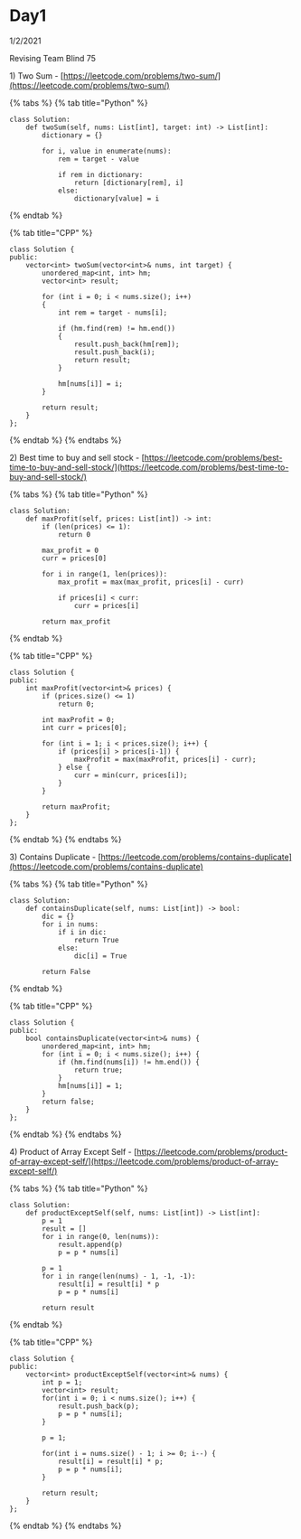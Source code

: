 # Day1

1/2/2021

Revising Team Blind 75

1\) Two Sum - [https://leetcode.com/problems/two-sum/](https://leetcode.com/problems/two-sum/)

{% tabs %}
{% tab title="Python" %}
```text
class Solution:
    def twoSum(self, nums: List[int], target: int) -> List[int]:
        dictionary = {}

        for i, value in enumerate(nums):
            rem = target - value

            if rem in dictionary:
                return [dictionary[rem], i]
            else:
                dictionary[value] = i
```
{% endtab %}

{% tab title="CPP" %}
```text
class Solution {
public:
    vector<int> twoSum(vector<int>& nums, int target) {
        unordered_map<int, int> hm;
        vector<int> result;

        for (int i = 0; i < nums.size(); i++)
        {
            int rem = target - nums[i];

            if (hm.find(rem) != hm.end())
            {
                result.push_back(hm[rem]);
                result.push_back(i);
                return result;
            }

            hm[nums[i]] = i;
        }

        return result;
    }
};
```
{% endtab %}
{% endtabs %}

2\) Best time to buy and sell stock - [https://leetcode.com/problems/best-time-to-buy-and-sell-stock/](https://leetcode.com/problems/best-time-to-buy-and-sell-stock/)

{% tabs %}
{% tab title="Python" %}
```text
class Solution:
    def maxProfit(self, prices: List[int]) -> int:
        if (len(prices) <= 1):
            return 0

        max_profit = 0
        curr = prices[0]

        for i in range(1, len(prices)):
            max_profit = max(max_profit, prices[i] - curr)

            if prices[i] < curr:
                curr = prices[i]

        return max_profit
```
{% endtab %}

{% tab title="CPP" %}
```text
class Solution {
public:
    int maxProfit(vector<int>& prices) {
        if (prices.size() <= 1) 
            return 0;

        int maxProfit = 0;
        int curr = prices[0];

        for (int i = 1; i < prices.size(); i++) {
            if (prices[i] > prices[i-1]) {
                maxProfit = max(maxProfit, prices[i] - curr);
            } else {
                curr = min(curr, prices[i]);
            }
        }

        return maxProfit;
    }
};
```
{% endtab %}
{% endtabs %}

3\) Contains Duplicate - [https://leetcode.com/problems/contains-duplicate](https://leetcode.com/problems/contains-duplicate)

{% tabs %}
{% tab title="Python" %}
```text
class Solution:
    def containsDuplicate(self, nums: List[int]) -> bool:
        dic = {}
        for i in nums:
            if i in dic:
                return True
            else:
                dic[i] = True

        return False
```
{% endtab %}

{% tab title="CPP" %}
```text
class Solution {
public:
    bool containsDuplicate(vector<int>& nums) {
        unordered_map<int, int> hm;
        for (int i = 0; i < nums.size(); i++) {
            if (hm.find(nums[i]) != hm.end()) {
                return true;
            }
            hm[nums[i]] = 1;
        }
        return false;
    }
};
```
{% endtab %}
{% endtabs %}

4\) Product of Array Except Self - [https://leetcode.com/problems/product-of-array-except-self/](https://leetcode.com/problems/product-of-array-except-self/)

{% tabs %}
{% tab title="Python" %}
```text
class Solution:
    def productExceptSelf(self, nums: List[int]) -> List[int]:
        p = 1
        result = []
        for i in range(0, len(nums)):
            result.append(p)
            p = p * nums[i]

        p = 1
        for i in range(len(nums) - 1, -1, -1):
            result[i] = result[i] * p
            p = p * nums[i]

        return result
```
{% endtab %}

{% tab title="CPP" %}
```text
class Solution {
public:
    vector<int> productExceptSelf(vector<int>& nums) {
        int p = 1;
        vector<int> result;
        for(int i = 0; i < nums.size(); i++) {
            result.push_back(p);
            p = p * nums[i];
        }

        p = 1;

        for(int i = nums.size() - 1; i >= 0; i--) {
            result[i] = result[i] * p;
            p = p * nums[i];
        }

        return result;
    }
};
```
{% endtab %}
{% endtabs %}

